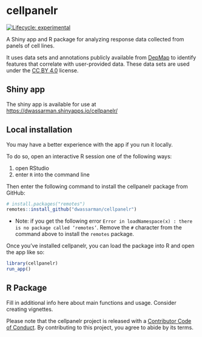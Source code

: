 
<!-- README.md is generated from README.Rmd. Please edit that file -->

# cellpanelr

<!-- badges: start -->

[![Lifecycle:
experimental](https://img.shields.io/badge/lifecycle-experimental-orange.svg)](https://lifecycle.r-lib.org/articles/stages.html#experimental)
<!-- badges: end -->

A Shiny app and R package for analyzing response data collected from
panels of cell lines.

It uses data sets and annotations publicly available from
[DepMap](https://depmap.org/portal/) to identify features that correlate
with user-provided data. These data sets are used under the [CC BY
4.0](https://creativecommons.org/licenses/by/4.0/) license.

## Shiny app

The shiny app is available for use at
<https://dwassarman.shinyapps.io/cellpanelr/>

## Local installation

You may have a better experience with the app if you run it locally.

To do so, open an interactive R session one of the following ways:

1.  open RStudio
2.  enter `R` into the command line

Then enter the following command to install the cellpanelr package from
GitHub:

``` r
# install.packages("remotes")
remotes::install_github("dwassarman/cellpanelr")
```

-   Note: if you get the following error
    `Error in loadNamespace(x) : there is no package called ‘remotes’`.
    Remove the `#` character from the command above to install the
    `remotes` package.

Once you’ve installed cellpanelr, you can load the package into R and
open the app like so:

``` r
library(cellpanelr)
run_app()
```

## R Package

Fill in additional info here about main functions and usage. Consider
creating vignettes.

Please note that the cellpanelr project is released with a [Contributor
Code of
Conduct](https://contributor-covenant.org/version/2/0/CODE_OF_CONDUCT.html).
By contributing to this project, you agree to abide by its terms.
